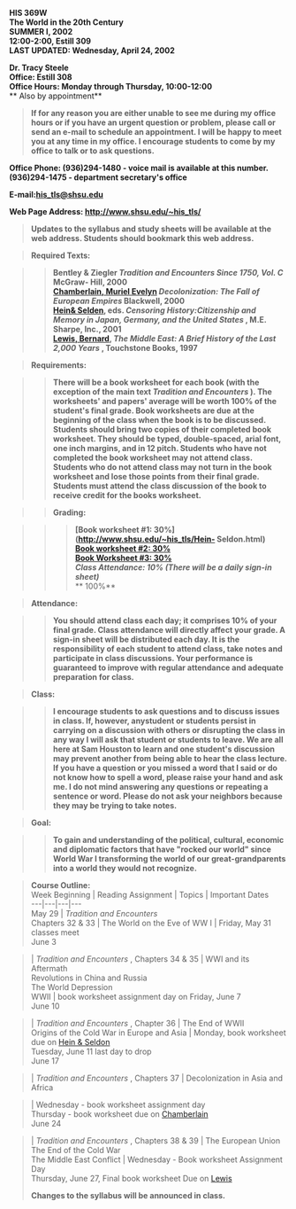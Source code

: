 **HIS 369W**  
**The World in the 20th Century**  
**SUMMER I, 2002**  
**12:00-2:00, Estill 309**  
**LAST UPDATED: Wednesday, April 24, 2002**

**Dr. Tracy   Steele**  
**Office:   Estill 308**  
**Office Hours: Monday through Thursday, 10:00-12:00**  
**                         Also by appointment**

> **If for any reason you are either unable to see me during my office hours
or if you have an urgent question or problem, please call or send an e-mail to
schedule an appointment.    I will be happy to meet you at any time in my
office.  I encourage students to come by my office to talk or to ask
questions.**

**Office Phone:   (936)294-1480 - voice mail is available at this number.**  
**(936)294-1475 \- department secretary's office**

**E-mail:[his_tls@shsu.edu](mailto:his_tls@shsu.edu)**

**Web Page Address:    http://www.shsu.edu/~his_tls/**

> **Updates to the syllabus and study sheets will be available at the web
address.   Students should bookmark this web address.**

>

> **Required Texts:**

>

>> **Bentley & Ziegler _Tradition and Encounters Since 1750, Vol. C_   McGraw-
Hill, 2000**  
> **[Chamberlain, Muriel
Evelyn](http://www.shsu.edu/~his_tls/Chamberlain.html) _Decolonization: The
Fall of European Empires_ Blackwell, 2000**  
> **[Hein& Selden](http://www.shsu.edu/~his_tls/Hein-Seldon.html), eds.
_Censoring History:Citizenship and Memory in Japan, Germany, and the United
States_ , M.E. Sharpe, Inc., 2001**  
> **[Lewis, Bernard](Lewis.html), _The Middle East: A Brief History of the
Last 2,000 Years_ , Touchstone Books, 1997**

>

> **Requirements:**

>

>> **There will be a book worksheet for each book (with the exception of the
main text _Tradition and Encounters_ ).  The worksheets' and papers' average
will  be worth 100% of the student's final grade.  Book worksheets are  due at
the beginning of the class when the book is to be discussed.  Students should
bring two copies of their completed book worksheet.  They should be typed,
double-spaced, arial font, one inch margins, and in 12 pitch.  Students who
have not completed the book worksheet may not attend class.  Students who do
not attend class may not turn in the book worksheet and lose those points from
their final grade.  Students must attend the class discussion of the book to
receive credit for the books worksheet.**

>>

>> **Grading:**

>>

>>> **[Book worksheet #1:    30%](http://www.shsu.edu/~his_tls/Hein-
Seldon.html)**  
> **[Book worksheet #2:
30%](http://www.shsu.edu/~his_tls/Chamberlain.html)**  
> **[Book Worksheet #3:    30%](Lewis.html)**  
> **_Class Attendance:         10% (There will be a daily sign-in sheet)_**  
> **                                            100%**

>

> **Attendance:**

>

>> **You should attend class each day; it comprises 10% of your final grade.
Class attendance will directly affect your grade.  A sign-in sheet will be
distributed each day.  It is the responsibility of each student to attend
class, take notes and participate in class discussions. Your performance is
guaranteed to improve with regular attendance and adequate preparation for
class.**

>

> **Class:**

>

>> **I encourage students to ask questions and to discuss issues in class.
If, however, anystudent or students persist in carrying on a discussion with
others or disrupting the class in any way I will ask that student or students
to leave.  We are all here at Sam Houston to learn and one student's
discussion may prevent another from being able to hear the class lecture.  If
you have a question or you missed a word that I said or do not know how to
spell a word, please raise your hand and ask me.  I do not mind answering any
questions or repeating a sentence or word.  Please do not ask your neighbors
because they may be trying to take notes.**

>

> **Goal:**

>

>> **To gain and understanding of the political, cultural, economic and
diplomatic factors that have "rocked our world" since World War I transforming
the world of our great-grandparents into a world they would not recognize.**

>

> **Course Outline:**  
>    Week Beginning | Reading Assignment | Topics | Important Dates  
> ---|---|---|---  
> May 29 | _Tradition and Encounters_  
>  Chapters 32 & 33 | The World on the Eve of WW I | Friday, May 31 classes
meet  
> June 3

>

>   | _Tradition and Encounters_ , Chapters 34 & 35 | WWI and its Aftermath  
> Revolutions in China and Russia  
> The World Depression  
> WWII | book worksheet assignment day on Friday, June 7  
> June 10

>

>   | _Tradition and Encounters_ , Chapter 36 | The End of WWII  
> Origins of the Cold War in Europe and Asia | Monday, book worksheet due on
[Hein & Seldon](http://www.shsu.edu/~his_tls/Hein-Seldon.html)  
> Tuesday, June 11 last day to drop  
> June 17

>

>   | _Tradition and Encounters_ , Chapters 37 | Decolonization in Asia and
Africa

>

>   | Wednesday - book worksheet assignment day  
> Thursday - book worksheet due on
[Chamberlain](http://www.shsu.edu/~his_tls/Chamberlain.html)  
> June 24

>

>   | _Tradition and Encounters_ , Chapters 38 & 39 | The European Union  
> The End of the Cold War  
> The Middle East Conflict | Wednesday - Book worksheet Assignment Day  
> Thursday, June 27, Final book worksheet Due on [Lewis](Lewis.html)  
>  
> **Changes to the syllabus will be announced in class.**

